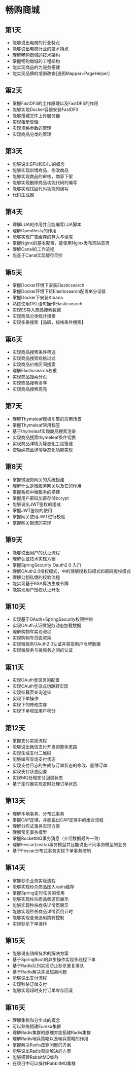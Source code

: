 # 畅购商城
## 第1天

- 能够说出电商的行业特点
- 能够说出电商行业的技术特点
- 理解畅购商城的技术架构
- 掌握畅购商城的工程结构
- 能实现商品的为服务搭建
- 能实现品牌的增删改查[通用Mapper+PageHelper]

## 第2天

- 掌握FastDFS的工作原理以及FastDFS的作用
- 能够实现Docker容器安装FastDFS
- 能够搭建文件上传服务器
- 实现相册管理
- 实现规格参数的管理
- 实现商品分类的管理

## 第3天

- 能够说出SPU和SKU的概念
- 能够实现新增商品，修改商品
- 能够实现商品的审核，商家下架
- 能够实现删除商品功能代码的编写
- 能够实现找回代码功能的编写
- 代码生成器

## 第4天

- 理解LUA的作用并且能编写LUA脚本
- 理解OpenResty的作用
- 能够实现广告缓存的存入与读取
- 掌握Nginx的基本配置，能使用Nginx发布网站首页
- 理解Canal的工作流程
- 能基于Canal实现缓存同步

## 第5天

- 掌握Docker环境下安装Elasticsearch
- 掌握Docker环境下给Elasticsearch配置IK分词器
- 掌握Docker下安装Kibana
- 熟练使用DSL语句操作Elasticsearch
- 实现ES导入商品搜索数据
- 实现商品分类统计搜索
- 实现多条搜索【品牌，规格条件搜索】

## 第6天

- 实现商品搜索条件筛选
- 实现商品搜索规格过滤
- 实现商品价格区间搜索
- 理解Elasticsearch权重
- 实现商品搜索分页
- 实现商品搜索排序
- 实现商品搜索高亮

## 第7天

- 理解Thymeleaf模板引擎的应用场景
- 掌握Thymeleaf常用标签
- 基于thymeleaf实现商品搜索渲染
- 实现商品搜索thymeleaf条件切换
- 实现商品详情页静态化工程搭建
- 使吸纳商品详情静态化功能实现

## 第8天

- 掌握微服务网关的系统搭建
- 理解什么是微服务网关以及它的作用
- 掌握系统中微服务的搭建
- 掌握用户密码加密存储bcrypt
- 能够说出JWT鉴权的组成
- 掌握JWT鉴权的使用
- 掌握网关使用JWT进行校验
- 掌握网关限流的实现

## 第9天

- 能够说出用户的认证流程
- 理解认证技术实现方案
- 掌握SpringSecurity Oauth2.0 入门
- 理解OAuth2.0授权模式，中的理解授权码模式和密码授权模式
- 理解公钥私钥的校验流程
- 能实现基于RSA算法生成令牌
- 能实现用户授权认证开发

## 第10天

- 实现基于OAuth+SpringSecurity权限控制
- 实现OAuth认证微服务动态加载数据
- 理解购物车实现流程
- 实现购物车页面渲染
- 实现微服务OAuth2.0认证并获取用户令牌数据
- 实现微服务与微服务之间的认证

## 第11天

- 实现OAuth登录页的配置
- 实现OAuth登录成功跳转实现
- 实现结算页查询渲染
- 实现下单操作
- 实现下的修改库存
- 实现下单增加用户积分

## 第12天

- 掌握支付实现流程
- 能够说出微信支付开发的整体思路
- 实现生成支付二维码
- 能够编写查询支付状态
- 实现支付日志的生成与订单状态的修改、删除订单
- 实现支付状态回查
- 实现MQ处理支付回调状态
- 基于定时器实现定时处理订单状态

## 第13天

- 理解本地事务、分布式事务
- 掌握CAP定理，并能说出CAP定理中的组合流程
- 理解分布式事务实现方案
- 理解常见事务模型
- 掌握RocketMQ事务消息（介绍数据最终一致）
- 理解Fescar(seata)事务模型并且能说出不同事务模型的业务
- 基于Fescar分布式事务实现下单事务控制

## 第14天

- 掌握秒杀业务实现流程
- 能够实现秒杀商品压入radis缓存
- 掌握Spring定时任务的使用
- 能够实现秒杀商品频道页展示
- 能够实现秒杀商品详情页展示
- 能够实现秒杀商品详情页倒计时
- 能够实现登录通用跳转控制
- 实现秒杀下单操作

## 第15天

- 能够说出销峰技术的解决方案
- 基于SpringBoot的异步操作实现多线程下单
- 基于Radis队列实现防止秒杀重复排队
- 基于Radis解决并发超卖问题
- 能够说出支付流程
- 实现秒杀订单支付
- 能够实现超时支付订单库存回滚

## 第16天

- 理解集群和分步式的概念
- 可以熟练搭建Eureka集群
- 理解Radis集群的原理并能搭建Radis集群
- 理解Radis哨兵策略以及哨兵策略的作用
- 掌握解决Radis击穿问题的方案
- 能够说出Radis雪崩解决的方案
- 能够搭建RabbitMQ集群
- 在项目中可以操作RabbitMQ集群